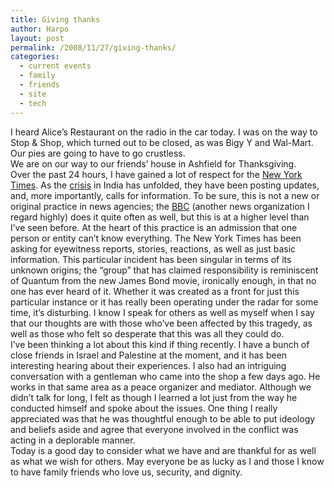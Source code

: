 ```yaml
---
title: Giving thanks
author: Harpo
layout: post
permalink: /2008/11/27/giving-thanks/
categories:
  - current events
  - family
  - friends
  - site
  - tech
---
```

I heard Alice&#8217;s Restaurant on the radio in the car today. I was on the way to Stop & Shop, which turned out to be closed, as was Bigy Y and Wal-Mart. Our pies are going to have to go crustless.  
We are on our way to our friends&#8217; house in Ashfield for Thanksgiving.  
Over the past 24 hours, I have gained a lot of respect for the [New York Times][1]. As the <a href="http://www.google.com/news?ncl=1274759292&hl=en&topic=h" target="_blank">crisis</a> in India has unfolded, they have been posting updates, and, more importantly, calls for information. To be sure, this is not a new or original practice in news agencies; the <a href="http://bbc.com" target="_blank">BBC</a> (another news organization I regard highly) does it quite often as well, but this is at a higher level than I&#8217;ve seen before. At the heart of this practice is an admission that one person or entity can&#8217;t know everything. The New York Times has been asking for eyewitness reports, stories, reactions, as well as just basic information. This particular incident has been singular in terms of its unknown origins; the &#8220;group&#8221; that has claimed responsibility is reminiscent of Quantum from the new James Bond movie, ironically enough, in that no one has ever heard of it. Whether it was created as a front for just this particular instance or it has really been operating under the radar for some time, it&#8217;s disturbing. I know I speak for others as well as myself when I say that our thoughts are with those who&#8217;ve been affected by this tragedy, as well as those who felt so desperate that this was all they could do.  
I&#8217;ve been thinking a lot about this kind if thing recently. I have a bunch of close friends in Israel and Palestine at the moment, and it has been interesting hearing about their experiences. I also had an intriguing conversation with a gentleman who came into the shop a few days ago. He works in that same area as a peace organizer and mediator. Although we didn&#8217;t talk for long, I felt as though I learned a lot just from the way he conducted himself and spoke about the issues. One thing I really appreciated was that he was thoughtful enough to be able to put ideology and beliefs aside and agree that everyone involved in the conflict was acting in a deplorable manner.  
Today is a good day to consider what we have and are thankful for as well as what we wish for others. May everyone be as lucky as I and those I know to have family friends who love us, security, and dignity.

 [1]: http://www.nytimes.com